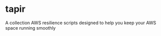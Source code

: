 # tapir
A collection AWS resilience scripts designed to help you keep your AWS space running smoothly

